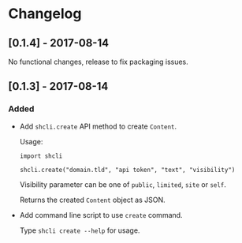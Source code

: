 # Changelog

## [0.1.4] - 2017-08-14

No functional changes, release to fix packaging issues.

## [0.1.3] - 2017-08-14

### Added

* Add `shcli.create` API method to create `Content`.

  Usage:
  
  ```
  import shcli
  
  shcli.create("domain.tld", "api token", "text", "visibility")
  ```
  
  Visibility parameter can be one of `public`, `limited`, `site` or `self`.
  
  Returns the created `Content` object as JSON.

* Add command line script to use `create` command.

  Type `shcli create --help` for usage.
